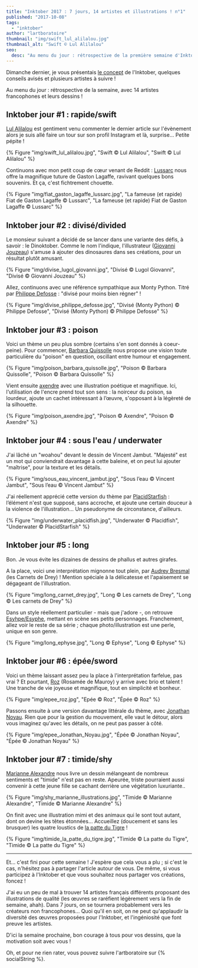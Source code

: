 ```yaml
---
title: "Inktober 2017 : 7 jours, 14 artistes et illustrations ! n°1"
published: "2017-10-08"
tags: 
  - "inktober"
author: "lartboratoire"
thumbnail: "img/swift_lul_alilalou.jpg"
thumbnail_alt: "Swift © Lul Alilalou"
seo:
  desc: "Au menu du jour : rétrospective de la première semaine d'Inktober, avec 14 artistes français et leurs magnifiques illustrations !"
---
```


Dimanche dernier, je vous présentais [le concept](/inktober-2019-liste-themes-conseils-astuces/) de l'Inktober, quelques conseils avisés et plusieurs artistes à suivre !

Au menu du jour : rétrospective de la semaine, avec 14 artistes francophones et leurs dessins !

## Inktober jour #1 : rapide/swift

[Lul Alilalou](https://www.instagram.com/lul.alilalou/) est gentiment venu commenter le dernier article sur l'évènement alors je suis allé faire un tour sur son profil Instagram et là, surprise... Petite pépite !

{% Figure "img/swift_lul_alilalou.jpg", "Swift © Lul Alilalou", "Swift © Lul Alilalou" %}

Continuons avec mon petit coup de cœur venant de Reddit : [Lussarc](https://www.reddit.com/r/Inktober/comments/73kj9w/my_participation_for_inktober_2017_day_one_swift/) nous offre la magnifique tuture de Gaston Lagaffe, ravivant quelques bons souvenirs. Et ça, c'est fichtrement chouette.

{% Figure "img/fiat_gaston_lagaffe_lussarc.jpg", "La fameuse (et rapide) Fiat de Gaston Lagaffe © Lussarc", "La fameuse (et rapide) Fiat de Gaston Lagaffe © Lussarc" %}

## Inktober jour #2 : divisé/divided

Le monsieur suivant a décidé de se lancer dans une variante des défis, à savoir : le Dinoktober. Comme le nom l'indique, l'illustrateur ([Giovanni Jouzeau](https://twitter.com/lugolgiovanni)) s'amuse à ajouter des dinosaures dans ses créations, pour un résultat plutôt amusant.

{% Figure "img/divise_lugol_giovanni.jpg", "Divisé © Lugol Giovanni", "Divisé © Giovanni Jouzeau" %}

Allez, continuons avec une référence sympathique aux Monty Python. Titré par [Philippe Defosse](http://yokai66.kabook.fr/) : "divisé pour moins bien régner" !

{% Figure "img/divise_philippe_defosse.jpg", "Divisé (Monty Python) © Philippe Defosse", "Divisé (Monty Python) © Philippe Defosse" %}


## Inktober jour #3 : poison

Voici un thème un peu plus sombre (certains s'en sont donnés à coeur-peine). Pour commencer, [Barbara Quissolle](https://www.facebook.com/profile.php?id=100009979246294) nous propose une vision toute particulière du "poison" en question, oscillant entre humour et engagement.

{% Figure "img/poison_barbara_quissolle.jpg", "Poison © Barbara Quissolle", "Poison © Barbara Quissolle" %}

Vient ensuite [axendre](https://www.facebook.com/edenlasecondeaube/) avec une illustration poétique et magnifique. Ici, l'utilisation de l'encre prend tout son sens : la noirceur du poison, sa lourdeur, ajoute un cachet intéressant à l’œuvre, s'opposant à la légèreté de la silhouette.

{% Figure "img/poison_axendre.jpg", "Poison © Axendre", "Poison © Axendre" %}

## Inktober jour #4 : sous l'eau / underwater

J'ai lâché un "woahou" devant le dessin de Vincent Jambut. "Majesté" est un mot qui conviendrait davantage à cette baleine, et on peut lui ajouter "maîtrise", pour la texture et les détails.

{% Figure "img/sous_eau_vincent_jambut.jpg", "Sous l’eau © Vincent Jambut", "Sous l’eau © Vincent Jambut" %}

J'ai réellement apprécié cette version du thème par [PlacidStarfish](https://twitter.com/PlacidStarfish) : l’élément n'est que supposé, sans accroche, et ajoute une certain douceur à la violence de l'illustration... Un pseudonyme de circonstance, d'ailleurs.

{% Figure "img/underwater_placidfish.jpg", "Underwater © Placidfish", "Underwater © PlacidStarfish" %}

## Inktober jour #5 : long

Bon. Je vous évite les dizaines de dessins de phallus et autres girafes.

A la place, voici une interprétation mignonne tout plein, par [Audrey Bresmal](https://www.facebook.com/carnetsdeDrey/) (les Carnets de Drey) ! Mention spéciale à la délicatesse et l'apaisement se dégageant de l'illustration.

{% Figure "img/long_carnet_drey.jpg", "Long © Les carnets de Drey", "Long © Les carnets de Drey" %}

Dans un style réellement particulier - mais que j'adore -, on retrouve [Esyhpe/Esyphe](https://twitter.com/Esyhpe/), mettant en scène ses petits personnages. Franchement, allez voir le reste de sa série ; chaque photo/illustration est une perle, unique en son genre.

{% Figure "img/long_ephyse.jpg", "Long © Ephyse", "Long © Ephyse" %}

## Inktober jour #6 : épée/sword

Voici un thème laissant assez peu la place à l'interprétation farfelue, pas vrai ? Et pourtant, [Roz](https://www.facebook.com/illustradessinatrice/) (Rosamée de Mauroy) y arrive avec brio et talent ! Une tranche de vie joyeuse et magnifique, tout en simplicité et bonheur.

{% Figure "img/epee_roz.jpg", "Epée © Roz", "Épée  © Roz" %}

Passons ensuite à une version davantage littérale du thème, avec [Jonathan Noyau](https://twitter.com/jonathanoyau). Rien que pour la gestion du mouvement, elle vaut le détour, alors vous imaginez qu'avec les détails, on ne peut pas passer à côté.

{% Figure "img/epee_Jonathan_Noyau.jpg", "Épée © Jonathan Noyau", "Épée © Jonathan Noyau" %}

## Inktober jour #7 : timide/shy

[Marianne Alexandre](https://www.facebook.com/marianne.illustrations/) nous livre un dessin mélangeant de nombreux sentiments et "timide" n'est pas en reste. Apeurée, triste pourraient aussi convenir à cette jeune fille se cachant derrière une végétation luxuriante..

{% Figure "img/shy_marianne_illustrations.jpg", "Timide © Marianne Alexandre", "Timide © Marianne Alexandre" %}

On finit avec une illustration mimi et des animaux qui le sont tout autant, dont on devine les têtes étonnées... Accueillez (doucement et sans les brusquer) les quatre loustics de [la patte du Tigre](https://www.facebook.com/lapattedutigre/) !

{% Figure "img/timide_la_patte_du_tigre.jpg", "Timide © La patte du Tigre", "Timide © La patte du Tigre" %}

* * *

Et... c'est fini pour cette semaine ! J'espère que cela vous a plu ; si c'est le cas, n'hésitez pas à partager l'article autour de vous. De même, si vous participez à l'Inktober et que vous souhaitez nous partager vos créations, foncez !

J'ai eu un peu de mal à trouver 14 artistes français différents proposant des illustrations de qualité (les œuvres se raréfient légèrement vers la fin de semaine, ahah). Dans 7 jours, on se tournera probablement vers les créateurs non francophones... Quoi qu'il en soit, on ne peut qu'applaudir la diversité des œuvres proposées pour l'Inktober, et l'ingéniosité que font preuve les artistes.

D'ici la semaine prochaine, bon courage à tous pour vos dessins, que la motivation soit avec vous ! 

Oh, et pour ne rien rater, vous pouvez suivre l'artboratoire sur {% socialString %}.